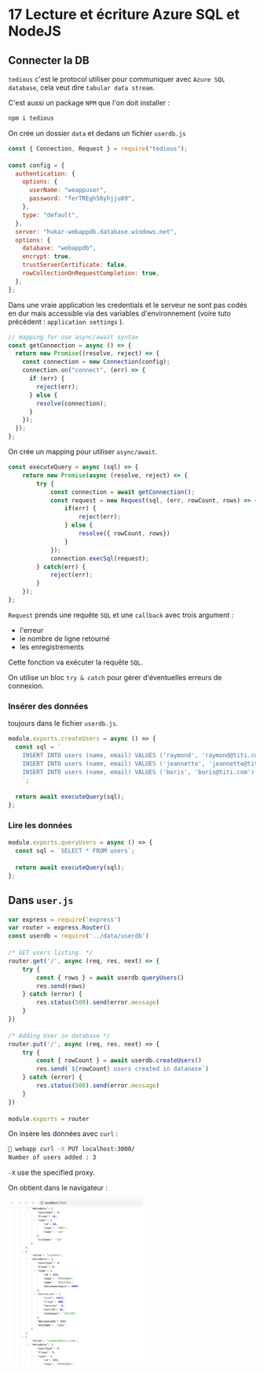 # 17 Lecture et écriture Azure SQL et NodeJS

## Connecter la DB

`tedious` c'est le protocol utiliser pour communiquer avec `Azure SQL database`, cela veut dire `tabular data stream`.

C'est aussi un package `NPM` que l'on doit installer :

```bash
npm i tedious
```

On crée un dossier `data` et dedans un fichier `userdb.js`

```js
const { Connection, Request } = require("tedious");

const config = {
  authentication: {
    options: {
      userName: "weappuser",
      password: "ferTREgh56yhjju89",
    },
    type: "default",
  },
  server: "hukar-webappdb.database.windows.net",
  options: {
    database: "webappdb",
    encrypt: true,
    trustServerCertificate: false,
    rowCollectionOnRequestCompletion: true,
  },
};
```

Dans une vraie application les credentials et le serveur ne sont pas codés en dur mais accessible via des variables d'environnement (voire tuto précédent : `application settings` ).

```js
// mapping for use async/await syntax
const getConnection = async () => {
  return new Promise((resolve, reject) => {
    const connection = new Connection(config);
    connection.on("connect", (err) => {
      if (err) {
        reject(err);
      } else {
        resolve(connection);
      }
    });
  });
};
```

On crée un mapping pour utiliser `async/await`.

```js
const executeQuery = async (sql) => {
    return new Promise(async (resolve, reject) => {
        try {
            const connection = await getConnection();
            const request = new Request(sql, (err, rowCount, rows) => {
                if(err) {
                    reject(err);
                } else {
                    resolve({ rowCount, rows})
                }
            });
            connection.execSql(request);
        } catch(err) {
            reject(err);
        }
    });
};
```

`Request` prends une requête `SQL` et une `callback` avec trois argument :

- l'erreur
- le nombre de ligne retourné
- les enregistrements

Cette fonction va exécuter la requête `SQL`.

On utilise un bloc `try & catch` pour gérer d'éventuelles erreurs de connexion.

### Insérer des données

toujours dans le fichier `userdb.js`.

```js
module.exports.createUsers = async () => {
  const sql = `
    INSERT INTO users (name, email) VALUES ('raymond', 'raymond@titi.com')
    INSERT INTO users (name, email) VALUES ('jeannette', 'jeannette@titi.com')
    INSERT INTO users (name, email) VALUES ('boris', 'boris@titi.com')
    `;

  return await executeQuery(sql);
};
```

### Lire les données

```js
module.exports.queryUsers = async () => {
  const sql = `SELECT * FROM users`;

  return await executeQuery(sql);
};
```

## Dans `user.js`

```js
var express = require('express')
var router = express.Router()
const userdb = require('../data/userdb')

/* GET users listing. */
router.get('/', async (req, res, next) => {
    try {
        const { rows } = await userdb.queryUsers()
        res.send(rows)
    } catch (error) {
        res.status(500).send(error.message)
    }
})

/* Adding User in database */
router.put('/', async (req, res, next) => {
    try {
        const { rowCount } = await userdb.createUsers()
        res.send(`${rowCount} users created in datanase`)
    } catch (error) {
        res.status(500).send(error.message)
    }
})

module.exports = router
```

On insère les données avec `curl` :

```bash
🦄 webapp curl -X PUT localhost:3000/
Number of users added : 3
```

`-X` use the specified proxy.

On obtient dans le navigateur :

<img src="assets/Screenshot2020-07-17at15.08.13.png" alt="Screenshot 2020-07-17 at 15.08.13" style="zoom:33%;" />
